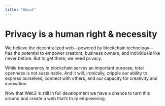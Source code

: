 ```yaml
---
title: "About"
---
```


<!-- Hero -->
<column class=" page__cover">

<block >

<about-secret-network-hero>

</about-secret-network-hero>

</block>

</column>







<!-- Intro -->

<column class="spacer-s page__bg__dark">

<block >

<about-secret-network-more-privacy>

</about-secret-network-more-privacy>

</block>

</column>










<column class="">

<block class="">

<about-secret-network-possibilities>

</about-secret-network-possibilities>

</block>

</column>










<!-- Secret options -->
<column class="spacer-s" >

<block>

<about-secret-network-details></about-secret-network-details>

</block>

</column>








<!-- separator -->
<!-- <column >
<block>

<hr class="swirl-f"/>

</block>
</column> -->




<!-- How Secret Contracts Work -->

<column class="page__bg__dark">

<block >

<about-secret-network-contracts></about-secret-network-contracts>

</block>

</column>








<column >

<block >

<about-secret-network-build></about-secret-network-build>

</block>

</column>







<column class="spacer-m page__bg__black " >

<block >

<about-secret-network-supported></about-secret-network-supported>

</block>

</column >









<column class="spacer-s page__block" number="2" number-m="1" number-s="1">

<block >

<div >

<h1 class="big-title"> Privacy is a human right & necessity </h1>
    
</div>

</block>

<block >

<div >

    
<p class="page__text-xbig">We believe the decentralized web—powered by blockchain technology—has the potential to empower creators, business owners, and individuals like never before. But to get there, we need privacy.
</p>

<p class="page__text-xbig">
While transparency in blockchain serves an important purpose, total openness is not sustainable. And it will, ironically, cripple our ability to express ourselves, connect with others, and our capacity for creativity and innovation. 
</p>

<p class="page__text-xbig">
Now that Web3 is still in full development we have a chance to turn this around and create a web that’s truly empowering. 
</p>





</div>

</block>

</column>







<column >

<block>

<about-secret-network-ctas>
    
</about-secret-network-ctas>

</block>

</column>